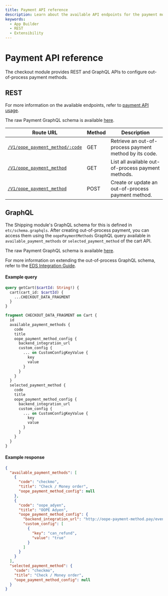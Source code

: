 ```yaml
---
title: Payment API reference
description: Learn about the available API endpoints for the payment module in the Adobe Commerce checkout starter kit.
keywords:
  - App Builder
  - REST
  - Extensibility
---
```


# Payment API reference

The checkout module provides REST and GraphQL APIs to configure out-of-process payment methods.

## REST

For more information on the available endpoints, refer to [payment API usage](./payment-usage.md#create-a-new-payment-method).

The raw Payment GraphQL schema is available [here](/payment.xml).

| **Route URL**| **Method** | **Description**|
| ----------------------------------------------------------------------------------------------------------------------------------------------- | ---------- | -------------------------------------------- |
| [`/V1/oope_payment_method/:code`](https://github.com/adobe/commerce-checkout-starter-kit?tab=readme-ov-file#get-an-oope-payment-method-by-code) | GET        | Retrieve an out-of-process payment method by its code. |
| [`/V1/oope_payment_method`](https://github.com/adobe/commerce-checkout-starter-kit?tab=readme-ov-file#list-all-payment-methods)                 | GET        | List all available out-of-process payment methods.     |
| [`/V1/oope_payment_method`](https://github.com/adobe/commerce-checkout-starter-kit?tab=readme-ov-file#create-a-new-oope-payment-method)         | POST       | Create or update an out-of-process payment method.     |

## GraphQL

The Shipping module's GraphQL schema for this is defined in `etc/schema.graphqls`.
After creating out-of-process payment, you can access them using the `oopePaymentMethods` GraphQL query available in `available_payment_methods` or `selected_payment_method` of the cart API.

The raw Payment GraphQL schema is available [here](/payment.graphqls).

For more information on extending the out-of-process GraphQL schema, refer to the [EDS Integration Guide](./eds.md).

<CodeBlock slots="heading, code" repeat="2" languages="graphql, graphql" />

#### Example query

```graphql
query getCart($cartId: String!) {
  cart(cart_id: $cartId) {
    ...CHECKOUT_DATA_FRAGMENT
  }
}

fragment CHECKOUT_DATA_FRAGMENT on Cart {
  id
  available_payment_methods {
    code
    title
    oope_payment_method_config {
      backend_integration_url
      custom_config {
        ... on CustomConfigKeyValue {
          key
          value
        }
      }
    }
  }
  selected_payment_method {
    code
    title
    oope_payment_method_config {
      backend_integration_url
      custom_config {
        ... on CustomConfigKeyValue {
          key
          value
        }
      }
    }
  }
}
```

#### Example response

```json
{
  "available_payment_methods": [
    {
      "code": "checkmo",
      "title": "Check / Money order",
      "oope_payment_method_config": null
    },
    {
      "code": "oope_adyen",
      "title": "OOPE Adyen",
      "oope_payment_method_config": {
        "backend_integration_url": "http://oope-payment-method.pay/event",
        "custom_config": [
          {
            "key": "can_refund",
            "value": "true"
          }
        ]
      }
    }
  ],
  "selected_payment_method": {
    "code": "checkmo",
    "title": "Check / Money order",
    "oope_payment_method_config": null
  }
}
```
